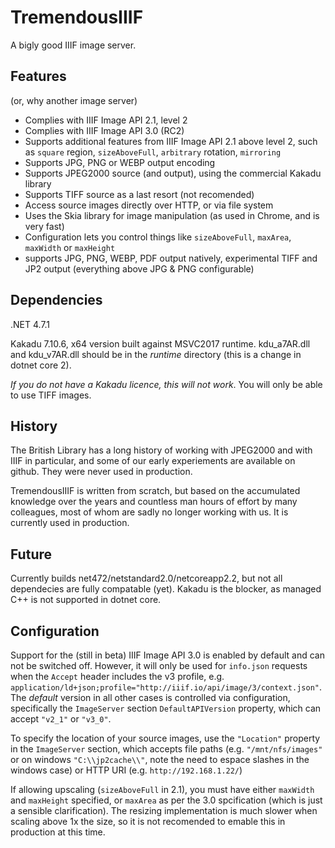 # TremendousIIIF

A bigly good IIIF image server.

## Features

(or, why another image server)

- Complies with IIIF Image API 2.1, level 2
- Complies with IIIF Image API 3.0 (RC2)
- Supports additional features from IIIF Image API 2.1 above level 2, such as `square` region, `sizeAboveFull`, `arbitrary` rotation, `mirroring`
- Supports JPG, PNG or WEBP output encoding
- Supports JPEG2000 source (and output), using the commercial Kakadu library 
- Supports TIFF source as a last resort (not recomended)
- Access source images directly over HTTP, or via file system
- Uses the Skia library for image manipulation (as used in Chrome, and is very fast)
- Configuration lets you control things like `sizeAboveFull`, `maxArea`, `maxWidth` or `maxHeight`
- supports JPG, PNG, WEBP, PDF output natively, experimental TIFF and JP2 output (everything above JPG & PNG configurable)
## Dependencies

.NET 4.7.1

Kakadu 7.10.6, x64 version built against MSVC2017 runtime. kdu_a7AR.dll and kdu_v7AR.dll should be in the *runtime* directory (this is a change in dotnet core 2).

*If you do not have a Kakadu licence, this will not work*. You will only be able to use TIFF images.


## History

The British Library has a long history of working with JPEG2000 and with IIIF in particular, and some of our early experiements are available on github. They were never used in production.

TremendousIIIF is written from scratch, but based on the accumulated knowledge over the years and countless man hours of effort by many colleagues, most of whom are sadly no longer working with us. It is currently used in production.

## Future

Currently builds net472/netstandard2.0/netcoreapp2.2, but not all dependecies are fully compatable (yet). Kakadu is the blocker, as managed C++ is not supported in dotnet core.


## Configuration

Support for the (still in beta) IIIF Image API 3.0 is enabled by default and can not be switched off. However, it will only be used for `info.json` requests when the `Accept` header includes the v3 profile, e.g. `application/ld+json;profile="http://iiif.io/api/image/3/context.json"`. The _default_ version in all other cases is controlled via configuration, specifically the `ImageServer` section `DefaultAPIVersion` property, which can accept `"v2_1"` or `"v3_0"`.

To specify the location of your source images, use the `"Location"` property in the `ImageServer` section, which accepts file paths (e.g. `"/mnt/nfs/images"` or on windows `"C:\\jp2cache\\"`, note the need to espace slashes in the windows case) or HTTP URI (e.g. `http://192.168.1.22/`)

If allowing upscaling (`sizeAboveFull` in 2.1), you must have either `maxWidth` and `maxHeight` specified, or `maxArea` as per the 3.0 spcification (which is just a sensible clarification). The resizing implementation is much slower when scaling above 1x the size, so it is not recomended to emable this in production at this time.
